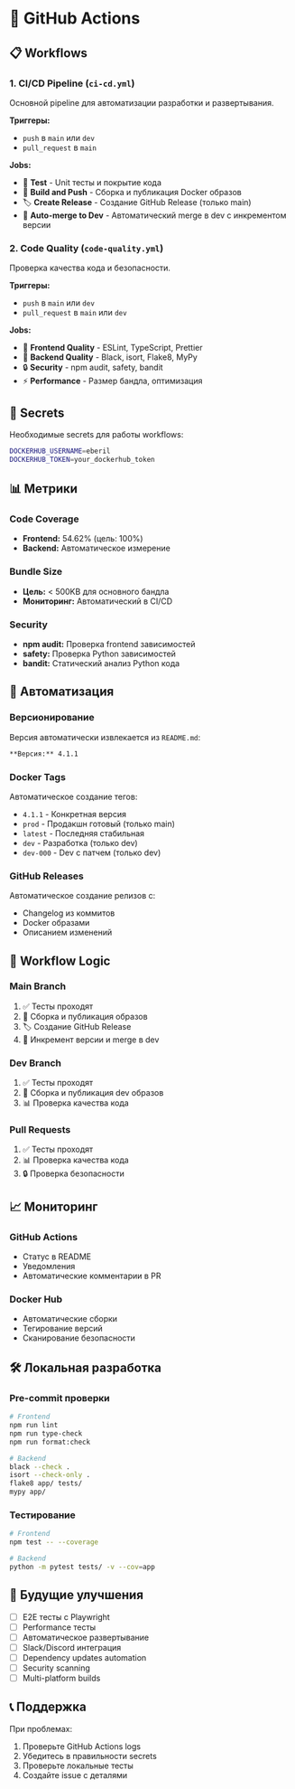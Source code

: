 # 🚀 GitHub Actions

## 📋 Workflows

### 1. CI/CD Pipeline (`ci-cd.yml`)

Основной pipeline для автоматизации разработки и развертывания.

**Триггеры:**
- `push` в `main` или `dev`
- `pull_request` в `main`

**Jobs:**
- 🧪 **Test** - Unit тесты и покрытие кода
- 🐳 **Build and Push** - Сборка и публикация Docker образов
- 🏷️ **Create Release** - Создание GitHub Release (только main)
- 🔄 **Auto-merge to Dev** - Автоматический merge в dev с инкрементом версии

### 2. Code Quality (`code-quality.yml`)

Проверка качества кода и безопасности.

**Триггеры:**
- `push` в `main` или `dev`
- `pull_request` в `main` или `dev`

**Jobs:**
- 🎨 **Frontend Quality** - ESLint, TypeScript, Prettier
- 🐍 **Backend Quality** - Black, isort, Flake8, MyPy
- 🔒 **Security** - npm audit, safety, bandit
- ⚡ **Performance** - Размер бандла, оптимизация

## 🔧 Secrets

Необходимые secrets для работы workflows:

```bash
DOCKERHUB_USERNAME=eberil
DOCKERHUB_TOKEN=your_dockerhub_token
```

## 📊 Метрики

### Code Coverage
- **Frontend:** 54.62% (цель: 100%)
- **Backend:** Автоматическое измерение

### Bundle Size
- **Цель:** < 500KB для основного бандла
- **Мониторинг:** Автоматический в CI/CD

### Security
- **npm audit:** Проверка frontend зависимостей
- **safety:** Проверка Python зависимостей
- **bandit:** Статический анализ Python кода

## 🚀 Автоматизация

### Версионирование
Версия автоматически извлекается из `README.md`:
```markdown
**Версия:** 4.1.1
```

### Docker Tags
Автоматическое создание тегов:
- `4.1.1` - Конкретная версия
- `prod` - Продакшн готовый (только main)
- `latest` - Последняя стабильная
- `dev` - Разработка (только dev)
- `dev-000` - Dev с патчем (только dev)

### GitHub Releases
Автоматическое создание релизов с:
- Changelog из коммитов
- Docker образами
- Описанием изменений

## 🔄 Workflow Logic

### Main Branch
1. ✅ Тесты проходят
2. 🐳 Сборка и публикация образов
3. 🏷️ Создание GitHub Release
4. 🔄 Инкремент версии и merge в dev

### Dev Branch
1. ✅ Тесты проходят
2. 🐳 Сборка и публикация dev образов
3. 📊 Проверка качества кода

### Pull Requests
1. ✅ Тесты проходят
2. 📊 Проверка качества кода
3. 🔒 Проверка безопасности

## 📈 Мониторинг

### GitHub Actions
- Статус в README
- Уведомления
- Автоматические комментарии в PR

### Docker Hub
- Автоматические сборки
- Тегирование версий
- Сканирование безопасности

## 🛠️ Локальная разработка

### Pre-commit проверки
```bash
# Frontend
npm run lint
npm run type-check
npm run format:check

# Backend
black --check .
isort --check-only .
flake8 app/ tests/
mypy app/
```

### Тестирование
```bash
# Frontend
npm test -- --coverage

# Backend
python -m pytest tests/ -v --cov=app
```

## 🔮 Будущие улучшения

- [ ] E2E тесты с Playwright
- [ ] Performance тесты
- [ ] Автоматическое развертывание
- [ ] Slack/Discord интеграция
- [ ] Dependency updates automation
- [ ] Security scanning
- [ ] Multi-platform builds

## 📞 Поддержка

При проблемах:
1. Проверьте GitHub Actions logs
2. Убедитесь в правильности secrets
3. Проверьте локальные тесты
4. Создайте issue с деталями 
